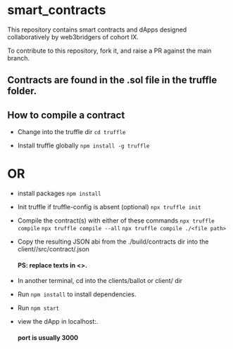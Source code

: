 # smart_contracts
This repository contains smart contracts and dApps designed collaboratively by web3bridgers of cohort IX.

To contribute to this repository, fork it, and raise a PR against the main branch.

## Contracts are found in the .sol file in the truffle folder.


## How to compile a contract
- Change into the truffle dir
  `cd truffle`
  
- Install truffle globally
`npm install -g truffle`

# OR
- install packages
`npm install`

- Init truffle if truffle-config is absent (optional)
`npx truffle init`

- Compile the contract(s) with either of these commands
`npx truffle compile`
`npx truffle compile --all`
`npx truffle compile ./<file path>`

- Copy the resulting JSON abi from the ./build/contracts dir into the client/<appName>/src/contract/<nameOfContract>.json
  #### PS: replace texts in <>.

- In another terminal, cd into the clients/ballot or client/<anyOtherAppCreated> dir
- Run `npm install` to install dependencies.
- Run `npm start`
- view the dApp in localhost:<port>.
  #### port is usually 3000


